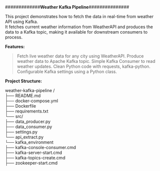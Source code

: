 #############**Weather Kafka Pipeline**###############  

This project demonstrates how to fetch the data in real-time from weather API using Kafka.  
It fetches current weather information from WeatherAPI and produces the data to a Kafka topic, making it available for downstream consumers to process.  


  
**Features:**  
> Fetch live weather data for any city using WeatherAPI.
> Produce weather data to Apache Kafka topic.
> Simple Kafka Consumer to read weather updates.
> Clean Python code with requests, kafka-python.
> Configurable Kafka settings using a Python class.  

  

**Project Structure:**  

weather-kafka-pipeline  /  
├── README.md  
├── docker-compose.yml  
├── Dockerfile  
├── requirements.txt  
└── src/  
    ├── data_producer.py  
    ├── data_consumer.py  
    ├── settings.py  
    └── api_extract.py  
└── kafka_environment    
    ├── kafka-console-consumer.cmd    
    ├── kafka-server-start.cmd    
    ├── kafka-topics-create.cmd    
    ├── zookeeper-start.cmd  
